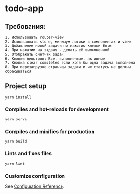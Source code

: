 # todo-app

## Требования: 
```
1. Использовать router-view 
2. Использовать store, минимум логики в компонентах и view 
3. Добавление новой задачи по нажатию кнопки Enter 
4. При нажатии на задачу - делать её выполненной 
5. Отображать счётчик задач 
6. Кнопки фильтров: Все, выполненные, активные 
7. Кнопка clear completed если хотя бы одна задача выполнена 
8. При перезагрузке страницы задачи и их статусы не должны сбрасываться
```

## Project setup

```
yarn install
```

### Compiles and hot-reloads for development

```
yarn serve
```

### Compiles and minifies for production

```
yarn build
```

### Lints and fixes files

```
yarn lint
```

### Customize configuration

See [Configuration Reference](https://cli.vuejs.org/config/).



